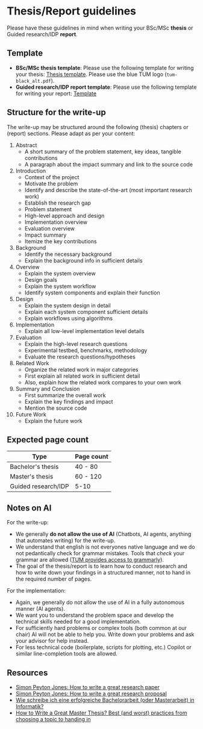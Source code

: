 # Thesis/Report guidelines

Please have these guidelines in mind when writing your BSc/MSc **thesis** or Guided research/IDP **report**.


## Template

- **BSc/MSc thesis template**: Please use the following template for writing your thesis: [Thesis template](https://github.com/TUM-Dev/tum-thesis-latex).
Please use the blue TUM logo (`tum-black_alt.pdf`).
- **Guided research/IDP report template**: Please use the following template for writing your report: [Template](https://www.usenix.org/conferences/author-resources/paper-templates) 



## Structure for the write-up

The write-up may be structured around the following (thesis) chapters or (report) sections. Please adapt as per
your content:

1.  Abstract 
    * A short summary of the problem statement, key ideas, tangible contributions
    * A paragraph about the impact summary and link to the source code
2.  Introduction
    * Context of the project
    * Motivate the problem
    * Identify and describe the state-of-the-art (most important research work) 
    * Establish the research gap
    * Problem statement
    * High-level approach and design
    * Implementation overview
    * Evaluation overview
    * Impact summary
    * Itemize the key contributions
3.  Background 
    * Identify the necessary background
    * Explain the background info in sufficient details
4.  Overview 
    * Explain the system overview
    * Design goals
    * Explain the system workflow 
    * Identify system components and explain their function
5.  Design 
    * Explain the system design in detail
    * Explain each system component sufficient details
    * Explain workflows using algorithms
6.  Implementation 
    * Explain all low-level implementation level details
7.  Evaluation 
    * Explain the high-level research questions
    * Experimental testbed, benchmarks, methodology 
    * Evaluate the research questions/hypotheses 
8.  Related Work
    * Organize the related work in major categories
    * First explain all related work in sufficient detail 
    * Also, explain how the related work compares to your own work
9.  Summary and Conclusion 
    * First summarize the overall work
    * Explain the key findings and impact
    * Mention the source code
10. Future Work 
    * Explain the future work



## Expected page count

| Type                | Page count |
|---------------------|------------|
| Bachelor's thesis   | 40 - 80    |
| Master's thesis     | 60 - 120   |
| Guided research/IDP | 5-10       |



## Notes on AI

For the write-up:
- We generally **do not allow the use of AI** (Chatbots, AI agents, anything that automates writing) for the write-up.
- We understand that english is not everyones native language and we do not pedantically check for grammar mistakes. Tools that *check* your grammar are allowed ([TUM provides access to grammarly](https://www.digitalisierung.tum.de/en/grammarly-available-for-all-tum-members/)).
- The goal of the thesis/report is to learn how to conduct research and how to write down your findings in a structured manner, not to hand in the required number of pages.

For the implementation:
- Again, we generally do not allow the use of AI in a fully autonomous manner (AI agents).
- We want you to understand the problem space and develop the technical skills needed for a good implementation.
- For sufficiently hard problems or complex tools (both common at our chair) AI will not be able to help you. Write down your problems and ask your advisor for help instead.
- For less technical code (boilerplate, scripts for plotting, etc.) Copilot or similar line-completion tools are allowed.



## Resources

* [Simon Peyton Jones: How to write a great research paper](https://www.microsoft.com/en-us/research/academic-program/write-great-research-paper/)
* [Simon Peyton Jones: How to write a great research proposal](https://www.microsoft.com/en-us/research/academic-program/how-to-write-a-great-research-proposal/)
* [Wie schreibe ich eine erfolgreiche Bachelorarbeit (oder Masterarbeit) in Informatik?](https://www.youtube.com/watch?v=wV0QURyJ0f8)
* [How to Write a Great Master Thesis? Best (and worst) practices from choosing a topic to handing in](https://www.youtube.com/watch?v=SC_fIWKbCa0)

